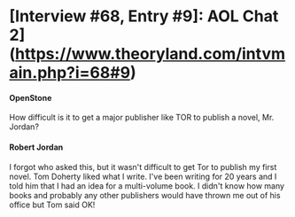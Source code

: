 # [Interview #68, Entry #9]: AOL Chat 2](https://www.theoryland.com/intvmain.php?i=68#9)

#### OpenStone

How difficult is it to get a major publisher like TOR to publish a novel, Mr. Jordan?

#### Robert Jordan

I forgot who asked this, but it wasn't difficult to get Tor to publish my first novel. Tom Doherty liked what I write. I've been writing for 20 years and I told him that I had an idea for a multi-volume book. I didn't know how many books and probably any other publishers would have thrown me out of his office but Tom said OK!

